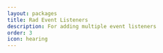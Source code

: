```yaml
---
layout: packages
title: Rad Event Listeners
description: For adding multiple event listeners
order: 3
icon: hearing
---
```

